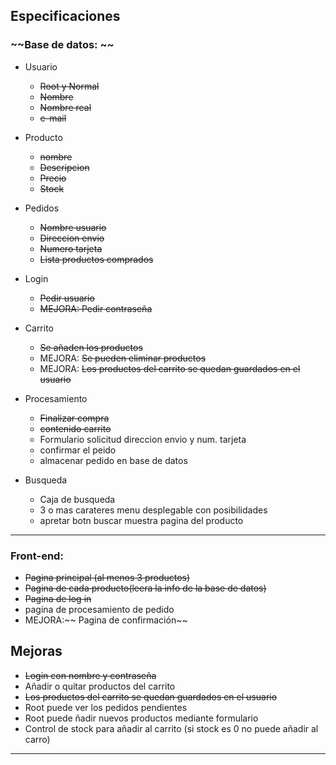 ## Especificaciones
### ~~Base de datos: ~~
- Usuario
    - ~~Root y Normal~~
    - ~~Nombre~~
    - ~~Nombre real~~
    - ~~e-mail~~
- Producto
    - ~~nombre~~
    - ~~Descripcion~~
    - ~~Precio~~
    - ~~Stock~~
- Pedidos
    - ~~Nombre usuario~~
    - ~~Direccion envio~~
    - ~~Numero tarjeta~~
    - ~~Lista productos comprados~~


- Login
    - ~~Pedir usuario~~
    - ~~MEJORA: Pedir contraseña~~

- Carrito
    - ~~Se añaden los productos~~
    - MEJORA: ~~Se pueden eliminar productos~~
    - MEJORA: ~~Los productos del carrito se quedan guardados en el usuario~~

- Procesamiento
    - ~~Finalizar compra~~
    - ~~contenido carrito~~
    - Formulario solicitud direccion envio y num. tarjeta
    - confirmar el peido
    - almacenar pedido en base de datos

- Busqueda
    - Caja de busqueda
    - 3 o mas carateres menu desplegable con posibilidades
    - apretar botn buscar muestra pagina del producto
-------------------------------
### Front-end:
- ~~Pagina principal  (al menos 3 productos)~~
- ~~Pagina de cada producto(leera la info de la base de datos)~~
- ~~Pagina de log in~~
- pagina de procesamiento de pedido
- MEJORA:~~ Pagina de confirmación~~

## Mejoras
- ~~Login con nombre y contraseña~~
- Añadir o quitar productos del carrito
- ~~Los productos del carrito se quedan guardados en el usuario~~
- Root puede ver los pedidos pendientes
- Root puede ñadir nuevos productos mediante formulario
- Control de stock para añadir al carrito (si stock es 0 no puede añadir al carro)

------------------------------